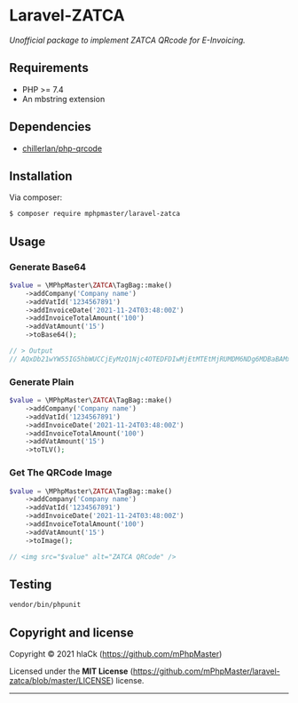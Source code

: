 # Laravel-ZATCA 
*Unofficial package to implement ZATCA QRcode for E-Invoicing.*

## Requirements

* PHP >= 7.4
* An mbstring extension

## Dependencies
* [chillerlan/php-qrcode](https://github.com/chillerlan/php-qrcode)

## Installation
Via composer:

```bash
$ composer require mphpmaster/laravel-zatca
```

## Usage

### Generate Base64

```php
$value = \MPhpMaster\ZATCA\TagBag::make()
    ->addCompany('Company name')
    ->addVatId('1234567891')
    ->addInvoiceDate('2021-11-24T03:48:00Z')
    ->addInvoiceTotalAmount('100')
    ->addVatAmount('15')
    ->toBase64();

// > Output
// AQxDb21wYW55IG5hbWUCCjEyMzQ1Njc4OTEDFDIwMjEtMTEtMjRUMDM6NDg6MDBaBAMxMDAFAjE1
```

### Generate Plain

```php
$value = \MPhpMaster\ZATCA\TagBag::make()
    ->addCompany('Company name')
    ->addVatId('1234567891')
    ->addInvoiceDate('2021-11-24T03:48:00Z')
    ->addInvoiceTotalAmount('100')
    ->addVatAmount('15')
    ->toTLV();
```

### Get The QRCode Image

```php
$value = \MPhpMaster\ZATCA\TagBag::make()
    ->addCompany('Company name')
    ->addVatId('1234567891')
    ->addInvoiceDate('2021-11-24T03:48:00Z')
    ->addInvoiceTotalAmount('100')
    ->addVatAmount('15')
    ->toImage();

// <img src="$value" alt="ZATCA QRCode" />
```

## Testing

```bash
vendor/bin/phpunit
```

## Copyright and license

Copyright © 2021 hlaCk (https://github.com/mPhpMaster)

Licensed under the **MIT License** (https://github.com/mPhpMaster/laravel-zatca/blob/master/LICENSE) license.

***


